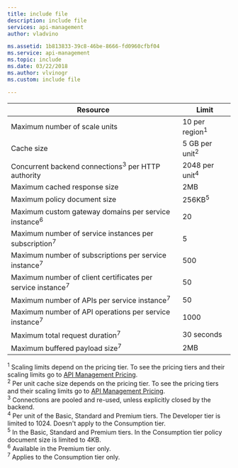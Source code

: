 ```yaml
---
title: include file
description: include file
services: api-management
author: vladvino

ms.assetid: 1b813833-39c8-46be-8666-fd0960cfbf04
ms.service: api-management
ms.topic: include
ms.date: 03/22/2018
ms.author: vlvinogr
ms.custom: include file

---
```


| Resource | Limit |
| --- | --- |
| Maximum number of scale units | 10 per region<sup>1</sup> |
| Cache size | 5 GB per unit<sup>2</sup> |
| Concurrent backend connections<sup>3</sup> per HTTP authority | 2048 per unit<sup>4</sup> |
| Maximum cached response size | 2MB |
| Maximum policy document size | 256KB<sup>5</sup> | 
| Maximum custom gateway domains per service instance<sup>6</sup> | 20 | 
| Maximum number of service instances per subscription<sup>7</sup> | 5 | 
| Maximum number of subscriptions per service instance<sup>7</sup> | 500 |
| Maximum number of client certificates per service instance<sup>7</sup> | 50 | 
| Maximum number of APIs per service instance<sup>7</sup> | 50 | 
| Maximum number of API operations per service instance<sup>7</sup> | 1000 | 
| Maximum	total request duration<sup>7</sup> | 30 seconds | 
| Maximum buffered payload size<sup>7</sup> | 2MB | 


<sup>1</sup> Scaling limits depend on the pricing tier. To see the pricing tiers and their scaling limits go to  [API Management Pricing](https://azure.microsoft.com/pricing/details/api-management/).<br/>
<sup>2</sup> Per unit cache size depends on the pricing tier. To see the pricing tiers and their scaling limits go to  [API Management Pricing](https://azure.microsoft.com/pricing/details/api-management/).<br/>
<sup>3</sup> Connections are pooled and re-used, unless explicitly closed by the backend.<br/>
<sup>4</sup> Per unit of the Basic, Standard and Premium tiers. The Developer tier is limited to 1024. Doesn't apply to the Consumption tier.<br/> 
<sup>5</sup> In the Basic, Standard and Premium tiers. In the Consumption tier policy document size is limited to 4KB.<br/>
<sup>6</sup> Available in the Premium tier only.<br/>
<sup>7</sup> Applies to the Consumption tier only.<br/>



